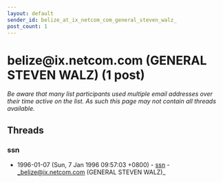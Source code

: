 ```yaml
---
layout: default
sender_id: belize_at_ix_netcom_com_general_steven_walz_
post_count: 1
---
```


# belize<span>@</span>ix.netcom.com (GENERAL STEVEN WALZ) (1 post)

_Be aware that many list participants used multiple email addresses over their time active on the list. As such this page may not contain all threads available._

## Threads

### ssn
+ 1996-01-07 (Sun, 7 Jan 1996 09:57:03 +0800) - [ssn](/archive/1996/01/d07d379bb81564e07ad9b584b2b8b0976ab9723678b8417a954c222cd9a5fab4) - _belize@ix.netcom.com (GENERAL STEVEN WALZ)_

